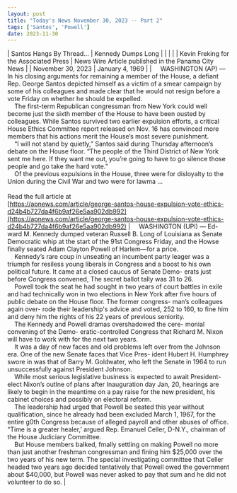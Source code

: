 ```yaml
---
layout: post
title: "Today's News November 30, 2023 -- Part 2"
tags: ['Santos', 'Powell']
date: 2023-11-30
---
```


| Santos Hangs By Thread... | Kennedy Dumps Long |
|  |  |
| Kevin Freking for the Associated Press | News Wire Article published in the Panama City News |
| November 30, 2023 | January 4, 1969 |
| &nbsp;&nbsp;&nbsp;&nbsp;WASHINGTON (AP) — In his closing arguments for remaining a member of the House, a defiant Rep. George Santos depicted himself as a victim of a smear campaign by some of his colleagues and made clear that he would not resign before a vote Friday on whether he should be expelled.<br>&nbsp;&nbsp;&nbsp;&nbsp;The first-term Republican congressman from New York could well become just the sixth member of the House to have been ousted by colleagues. While Santos survived two earlier expulsion efforts, a critical House Ethics Committee report released on Nov. 16 has convinced more members that his actions merit the House’s most severe punishment.<br>&nbsp;&nbsp;&nbsp;&nbsp;“I will not stand by quietly,” Santos said during Thursday afternoon’s debate on the House floor. “The people of the Third District of New York sent me here. If they want me out, you’re going to have to go silence those people and go take the hard vote.”<br>&nbsp;&nbsp;&nbsp;&nbsp;Of the previous expulsions in the House, three were for disloyalty to the Union during the Civil War and two were for lawma ...<br><br>Read the full article at<br>[https://apnews.com/article/george-santos-house-expulsion-vote-ethics-d24b4b727da4f6b9af26e5aa902db992](https://apnews.com/article/george-santos-house-expulsion-vote-ethics-d24b4b727da4f6b9af26e5aa902db992) | &nbsp;&nbsp;&nbsp;&nbsp;WASHINGTON (UPI) — Ed- ward M. Kennedy dumped veteran Russell B. Long of Louisiana as Senate Democratic whip at the start of the 91st Congress Friday, and the Howse finally seated Adam Clayton Powell of Harlem—for a price.<br>&nbsp;&nbsp;&nbsp;&nbsp;Kennedy’s rare coup in unseating an incumbent party leager was a triumph for resiless young liberals in Congress and a boost to his own political future. It came at a closed caucus of Senate Demo- erats just before Congress convened, The secret ballot tally was 31 to 26.<br>&nbsp;&nbsp;&nbsp;&nbsp;Powell took the seat he had sought in two years of court battles in exile and had technically won in two elections in New York after five hours of public debate on the House floor. The former congress- man’s colleagues again over- rode their leadership's advice and voted, 252 to 160, to fine him and deny him the rights of his 22 years of previous seniority.<br>&nbsp;&nbsp;&nbsp;&nbsp;The Kennedy and Powell dramas overshadowed the cere- monial convening of the Demo- eratic-controlled Congress that Richard M. Nixon will have to work with for the next two years.<br>&nbsp;&nbsp;&nbsp;&nbsp;It was a day of new faces and old problems left over from the Johnson era. One of the new Senate faces that Vice Pres- ident Hubert H. Humphrey swore in was that of Barry M. Goldwater, who left the Senate in 1964 to run unsuccessfully against President Johnson.<br>&nbsp;&nbsp;&nbsp;&nbsp;While most serious legislative business is expected to await President-elect Nixon’s outlne of plans after Inauguration day Jan, 20, hearings are likely to begin in the meantime on a pay raise for the new president, his cabinet choices and possibly on electoral reform.<br>&nbsp;&nbsp;&nbsp;&nbsp;The leadership had urged that Powell be seated this year without qualification, since he already had been excluded March 1, 1967, for the entire g0th Congress because of alleged payroll and other abuses of office. “Time is a greater healer,’ argued Rep. Emanuel Celler, D-N.Y., chairman of the House Judiciary Committee.<br>&nbsp;&nbsp;&nbsp;&nbsp;But House members balked, fmally settling on making Powell no more than just another freshman congressman and fining him $25,000 over the two years of his new term. The special investigating committee that Celler headed two years ago decided tentatively that Powell owed the government about $40,000, but Powell was never asked to pay that sum and he did not volunteer to do so.  |